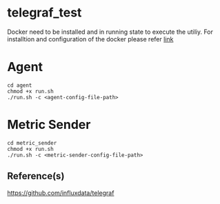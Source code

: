 # telegraf_test

Docker need to be installed and in running state to execute the utiliy. 
For installtion and configuration of the docker please refer [link](https://docs.docker.com/get-docker/)

Agent
======

```
cd agent
chmod +x run.sh
./run.sh -c <agent-config-file-path>
```

Metric Sender
============

```
cd metric_sender
chmod +x run.sh
./run.sh -c <metric-sender-config-file-path>
```
Reference(s)
-------------
https://github.com/influxdata/telegraf